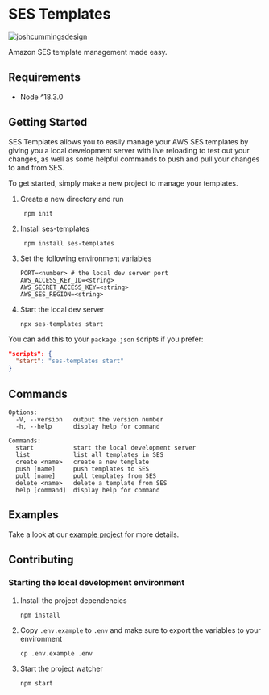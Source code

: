 # SES Templates

[![joshcummingsdesign](https://circleci.com/gh/joshcummingsdesign/ses-templates.svg?style=svg)](https://circleci.com/gh/joshcummingsdesign/ses-templates)

Amazon SES template management made easy.

## Requirements

- Node ^18.3.0

## Getting Started

SES Templates allows you to easily manage your AWS SES templates by giving you a local development server with live reloading to test out your changes, as well as some helpful commands to push and pull your changes to and from SES.

To get started, simply make a new project to manage your templates.

1. Create a new directory and run

        npm init

2. Install ses-templates

        npm install ses-templates

2.  Set the following environment variables

        PORT=<number> # the local dev server port
        AWS_ACCESS_KEY_ID=<string>
        AWS_SECRET_ACCESS_KEY=<string>
        AWS_SES_REGION=<string>

3.  Start the local dev server

        npx ses-templates start

You can add this to your `package.json` scripts if you prefer:

```json
"scripts": {
  "start": "ses-templates start"
}
```

## Commands

```
Options:
  -V, --version   output the version number
  -h, --help      display help for command

Commands:
  start           start the local development server
  list            list all templates in SES
  create <name>   create a new template
  push [name]     push templates to SES
  pull [name]     pull templates from SES
  delete <name>   delete a template from SES
  help [command]  display help for command
```

## Examples

Take a look at our [example project](https://github.com/joshcummingsdesign/jcd-ses-templates) for more details.

## Contributing

### Starting the local development environment

1.  Install the project dependencies

        npm install

2.  Copy `.env.example` to `.env` and make sure to export the variables to your environment

        cp .env.example .env

3.  Start the project watcher

        npm start
